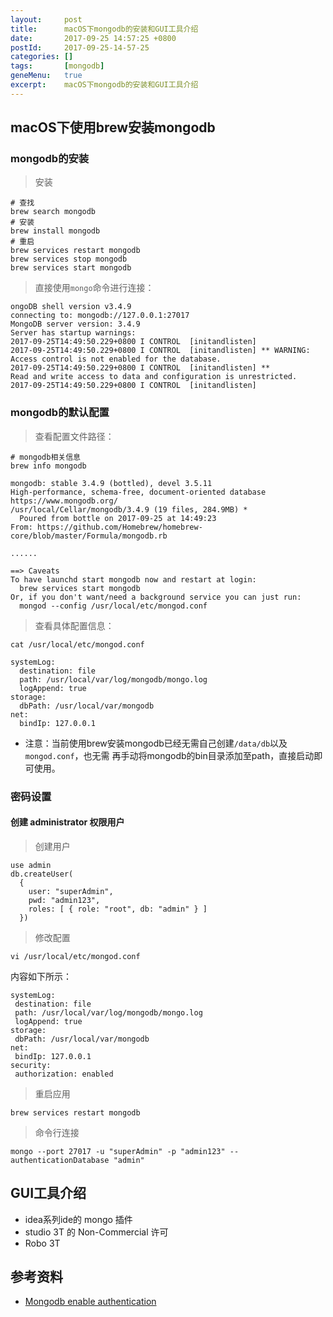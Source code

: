 ```yaml
---
layout:     post
title:      macOS下mongodb的安装和GUI工具介绍
date:       2017-09-25 14:57:25 +0800
postId:     2017-09-25-14-57-25
categories: []
tags:       [mongodb]
geneMenu:   true
excerpt:    macOS下mongodb的安装和GUI工具介绍
---
```


## macOS下使用brew安装mongodb

### mongodb的安装

> 安装

```shell
# 查找
brew search mongodb
# 安装
brew install mongodb
# 重启
brew services restart mongodb
brew services stop mongodb
brew services start mongodb
```

> 直接使用`mongo`命令进行连接：

```
ongoDB shell version v3.4.9
connecting to: mongodb://127.0.0.1:27017
MongoDB server version: 3.4.9
Server has startup warnings:
2017-09-25T14:49:50.229+0800 I CONTROL  [initandlisten]
2017-09-25T14:49:50.229+0800 I CONTROL  [initandlisten] ** WARNING: Access control is not enabled for the database.
2017-09-25T14:49:50.229+0800 I CONTROL  [initandlisten] **          Read and write access to data and configuration is unrestricted.
2017-09-25T14:49:50.229+0800 I CONTROL  [initandlisten]
```

### mongodb的默认配置

> 查看配置文件路径：

```shell
# mongodb相关信息
brew info mongodb
```

```
mongodb: stable 3.4.9 (bottled), devel 3.5.11
High-performance, schema-free, document-oriented database
https://www.mongodb.org/
/usr/local/Cellar/mongodb/3.4.9 (19 files, 284.9MB) *
  Poured from bottle on 2017-09-25 at 14:49:23
From: https://github.com/Homebrew/homebrew-core/blob/master/Formula/mongodb.rb

......

==> Caveats
To have launchd start mongodb now and restart at login:
  brew services start mongodb
Or, if you don't want/need a background service you can just run:
  mongod --config /usr/local/etc/mongod.conf
```

> 查看具体配置信息：

```shell
cat /usr/local/etc/mongod.conf
```

```
systemLog:
  destination: file
  path: /usr/local/var/log/mongodb/mongo.log
  logAppend: true
storage:
  dbPath: /usr/local/var/mongodb
net:
  bindIp: 127.0.0.1
```

* 注意：当前使用brew安装mongodb已经无需自己创建`/data/db`以及`mongod.conf`，也无需
再手动将mongodb的bin目录添加至path，直接启动即可使用。

### 密码设置

#### 创建 administrator 权限用户

> 创建用户

```shell
use admin
db.createUser(
  {
    user: "superAdmin",
    pwd: "admin123",
    roles: [ { role: "root", db: "admin" } ]
  })
```

> 修改配置


```shell
vi /usr/local/etc/mongod.conf
```

内容如下所示：

```
systemLog:
 destination: file
 path: /usr/local/var/log/mongodb/mongo.log
 logAppend: true
storage:
 dbPath: /usr/local/var/mongodb
net:
 bindIp: 127.0.0.1
security:
 authorization: enabled
```

> 重启应用

```shell
brew services restart mongodb
```

> 命令行连接

```shell
mongo --port 27017 -u "superAdmin" -p "admin123" --authenticationDatabase "admin"
```

## GUI工具介绍

* idea系列ide的 mongo 插件
* studio 3T 的 Non-Commercial 许可
* Robo 3T

## 参考资料

* [Mongodb enable authentication ](https://medium.com/@raj_adroit/mongodb-enable-authentication-enable-access-control-e8a75a26d332)
